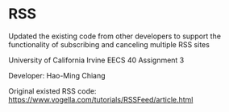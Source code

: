 # RSS
Updated the existing code from other developers to support the functionality of subscribing and canceling
multiple RSS sites

University of California Irvine 
EECS 40 Assignment 3

Developer: Hao-Ming Chiang

Original existed RSS code: https://www.vogella.com/tutorials/RSSFeed/article.html
